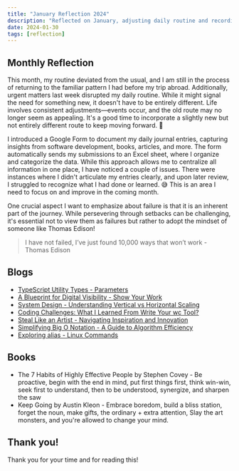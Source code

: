 ```yaml
---
title: "January Reflection 2024"
description: "Reflected on January, adjusting daily routine and recording a daily journal via Google form. Explored Docker, GitHub Actions (with 'needs'), and Raspberry Pi."
date: 2024-01-30
tags: [reflection]
---
```


## Monthly Reflection

This month, my routine deviated from the usual, and I am still in the process of returning to the familiar pattern I had before my trip abroad. Additionally, urgent matters last week disrupted my daily routine. While it might signal the need for something new, it doesn't have to be entirely different. Life involves consistent adjustments—events occur, and the old route may no longer seem as appealing. It's a good time to incorporate a slightly new but not entirely different route to keep moving forward. 💪

I introduced a Google Form to document my daily journal entries, capturing insights from software development, books, articles, and more. The form automatically sends my submissions to an Excel sheet, where I organize and categorize the data. While this approach allows me to centralize all information in one place, I have noticed a couple of issues. There were instances where I didn't articulate my entries clearly, and upon later review, I struggled to recognize what I had done or learned. 😅 This is an area I need to focus on and improve in the coming month.

One crucial aspect I want to emphasize about failure is that it is an inherent part of the journey. While persevering through setbacks can be challenging, it's essential not to view them as failures but rather to adopt the mindset of someone like Thomas Edison!

> I have not failed, I’ve just found 10,000 ways that won’t work - Thomas Edison

## Blogs

- [TypeScript Utility Types - Parameters](https://victoriacheng15.vercel.app/posts/typescript-utility-types-parameters)
- [A Blueprint for Digital Visibility - Show Your Work](https://victoriacheng15.vercel.app/posts/a-blueprint-for-digital-visibility-show-your-work)
- [System Design - Understanding Vertical vs Horizontal Scaling](https://victoriacheng15.vercel.app/posts/system-design-understanding-vertical-vs-horizontal-scaling)
- [Coding Challenges: What I Learned From Write Your wc Tool?](https://victoriacheng15.vercel.app/posts/coding-challenges-what-i-learned-from-write-your-wc-tool)
- [Steal Like an Artist - Navigating Inspiration and Innovation](https://victoriacheng15.vercel.app/posts/steal-like-an-artist-navigating-inspiration-and-innovation)
- [Simplifying Big O Notation - A Guide to Algorithm Efficiency](https://victoriacheng15.vercel.app/posts/simplifying-big-o-notation-a-guide-to-algorithm-efficiency)
- [Exploring alias - Linux Commands](https://victoriacheng15.vercel.app/posts/exploring-alias-linux-commands)

## Books

- The 7 Habits of Highly Effective People by Stephen Covey - Be proactive, begin with the end in mind, put first things first, think win-win, seek first to understand, then to be understood, synergize, and sharpen the saw
- Keep Going by Austin Kleon - Embrace boredom, build a bliss station, forget the noun, make gifts, the ordinary + extra attention, Slay the art monsters, and you're allowed to change your mind.

## Thank you!

Thank you for your time and for reading this!
